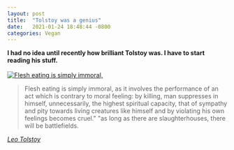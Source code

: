 ```yaml
---
layout: post
title:  "Tolstoy was a genius"
date:   2021-01-24 18:48:44 -0800
categories: Vegan
---
```

**I had no idea until recently how brilliant Tolstoy was. I have to start reading his stuff.**<br><br>
<a href="https://www.relicsworld.com/leo-tolstoy/flesh-eating-is-simply-immoral-as-it-involves-the-performance-of-an-author-leo-tolstoy" target="_blank" title=""><img src="https://www.relicsworld.com/images/quotes/flesh-eating-is-simply-immoral-as-it-involves-the-performanc-author-leo-tolstoy.jpg" alt="Flesh eating is simply immoral," title="Flesh eating is simply immoral," style="max-height:100%; max-width:100%;" /></a> <blockquote cite="https://www.relicsworld.com/leo-tolstoy/flesh-eating-is-simply-immoral-as-it-involves-the-performance-of-an-author-leo-tolstoy"><p>Flesh eating is simply immoral, as it involves the performance of an act which is contrary to moral feeling: by killing, man suppresses in himself, unnecessarily, the highest spiritual capacity, that of sympathy and pity towards living creatures like himself and by violating his own feelings becomes cruel." "as long as there are slaughterhouses, there will be battlefields.</p></blockquote><div><cite><a href="https://www.relicsworld.com/leo-tolstoy" target="_blank">Leo Tolstoy</a></cite></div>

 
